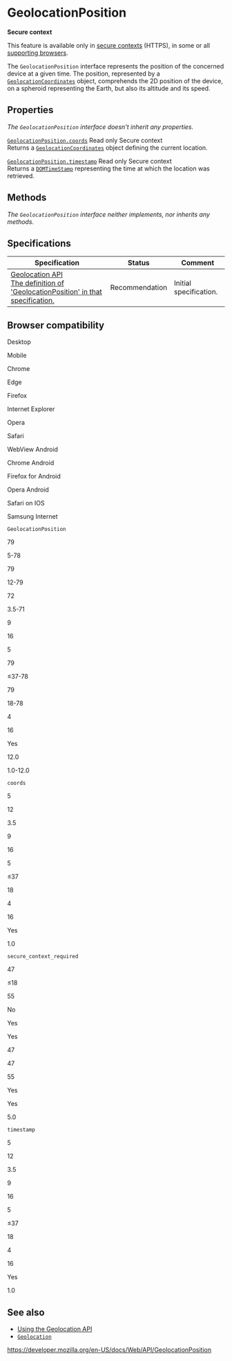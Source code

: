 GeolocationPosition
===================

**Secure context**

This feature is available only in [secure contexts](https://developer.mozilla.org/en-US/docs/Web/Security/Secure_Contexts) (HTTPS), in some or all [supporting browsers](#browser_compatibility).

The `GeolocationPosition` interface represents the position of the concerned device at a given time. The position, represented by a [`GeolocationCoordinates`](geolocationcoordinates) object, comprehends the 2D position of the device, on a spheroid representing the Earth, but also its altitude and its speed.

Properties
----------

*The `GeolocationPosition` interface doesn't inherit any properties.*

 [`GeolocationPosition.coords`](geolocationposition/coords) <span class="badge inline readonly">Read only </span> <span class="notecard inline secure">Secure context</span>   
Returns a [`GeolocationCoordinates`](geolocationcoordinates) object defining the current location.

 [`GeolocationPosition.timestamp`](geolocationposition/timestamp) <span class="badge inline readonly">Read only </span> <span class="notecard inline secure">Secure context</span>   
Returns a [`DOMTimeStamp`](domtimestamp) representing the time at which the location was retrieved.

Methods
-------

*The `GeolocationPosition` interface neither implements, nor inherits any methods.*

Specifications
--------------

<table><thead><tr class="header"><th>Specification</th><th>Status</th><th>Comment</th></tr></thead><tbody><tr class="odd"><td><a href="https://w3c.github.io/geolocation-api/#position_interface">Geolocation API<br />
<span class="small">The definition of 'GeolocationPosition' in that specification.</span></a></td><td><span class="spec-rec">Recommendation</span></td><td>Initial specification.</td></tr></tbody></table>

Browser compatibility
---------------------

Desktop

Mobile

Chrome

Edge

Firefox

Internet Explorer

Opera

Safari

WebView Android

Chrome Android

Firefox for Android

Opera Android

Safari on IOS

Samsung Internet

`GeolocationPosition`

79

5-78

79

12-79

72

3.5-71

9

16

5

79

≤37-78

79

18-78

4

16

Yes

12.0

1.0-12.0

`coords`

5

12

3.5

9

16

5

≤37

18

4

16

Yes

1.0

`secure_context_required`

47

≤18

55

No

Yes

Yes

47

47

55

Yes

Yes

5.0

`timestamp`

5

12

3.5

9

16

5

≤37

18

4

16

Yes

1.0

See also
--------

-   [Using the Geolocation API](geolocation_api/using_the_geolocation_api)
-   [`Geolocation`](geolocation)

<a href="https://developer.mozilla.org/en-US/docs/Web/API/GeolocationPosition" class="_attribution-link">https://developer.mozilla.org/en-US/docs/Web/API/GeolocationPosition</a>
